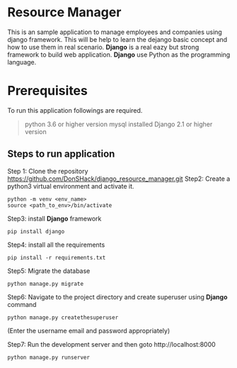 # Resource Manager

This is an sample application to manage employees and companies using django framework. This will be help to learn the dejango basic concept and how to use them in real scenario. **Django** is a real eazy but strong framework to build web application. **Django** use Python as the programming language.


# Prerequisites

To run this application followings are required.
>python 3.6 or higher version
>mysql installed
>Django 2.1 or higher version

## Steps to run application

Step 1:
	Clone the repository https://github.com/DonSHack/django_resource_manager.git
Step2:
	Create a python3 virtual environment and activate it.
   

	python -m venv <env_name> 
	source <path_to_env>/bin/activate
Step3:
install  **Django** framework
	

    pip install django	

Step4:
install  all the requirements

    pip install -r requirements.txt
Step5:
Migrate the database

    python manage.py migrate

Step6:
Navigate to the project directory and create superuser using **Django** command

    python manage.py createthesuperuser

(Enter the username email and password appropriately)

Step7:
Run the development server and then goto http://localhost:8000

    python manage.py runserver
